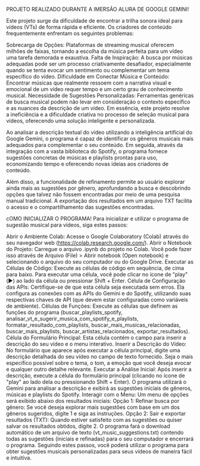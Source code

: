 PROJETO REALIZADO DURANTE A IMERSÃO ALURA DE GOOGLE GEMINI! 

Este projeto surge da dificuldade de encontrar a trilha sonora ideal para vídeos (VTs) de forma rápida e eficiente. Os criadores de conteúdo frequentemente enfrentam os seguintes problemas:

Sobrecarga de Opções: Plataformas de streaming musical oferecem milhões de faixas, tornando a escolha da música perfeita para um vídeo uma tarefa demorada e exaustiva.
Falta de Inspiração: A busca por músicas adequadas pode ser um processo criativamente desafiador, especialmente quando se tenta evocar um sentimento ou complementar um tema específico do vídeo.
Dificuldade em Conectar Música e Conteúdo: Encontrar músicas que realmente ressoem com a narrativa visual e emocional de um vídeo requer tempo e um certo grau de conhecimento musical.
Necessidade de Sugestões Personalizadas: Ferramentas genéricas de busca musical podem não levar em consideração o contexto específico e as nuances da descrição de um vídeo.
Em essência, este projeto resolve a ineficiência e a dificuldade criativa no processo de seleção musical para vídeos, oferecendo uma solução inteligente e personalizada.

Ao analisar a descrição textual do vídeo utilizando a inteligência artificial do Google Gemini, o programa é capaz de identificar os gêneros musicais mais adequados para complementar o seu conteúdo. Em seguida, através da integração com a vasta biblioteca do Spotify, o programa fornece sugestões concretas de músicas e playlists prontas para uso, economizando tempo e oferecendo novas ideias aos criadores de conteúdo.

Além disso, a funcionalidade de refinamento permite ao usuário explorar ainda mais as sugestões por gênero, aprofundando a busca e descobrindo opções que talvez não fossem encontradas por meio de uma pesquisa manual tradicional. A exportação dos resultados em um arquivo TXT facilita o acesso e o compartilhamento das sugestões encontradas.

cOMO INICIALIZAR O PROGRAMA!
Para inicializar e utilizar o programa de sugestão musical para vídeos, siga estes passos:

Abrir o Ambiente Colab: Acesse o Google Colaboratory (Colab) através do seu navegador web (https://colab.research.google.com/).
Abrir o Notebook do Projeto: Carregue o arquivo .ipynb do projeto no Colab. Você pode fazer isso através de Arquivo (File) > Abrir notebook (Open notebook) e selecionando o arquivo do seu computador ou do Google Drive.
Executar as Células de Código: Execute as células de código em sequência, de cima para baixo. Para executar uma célula, você pode clicar no ícone de "play" (▶️) ao lado da célula ou pressionar Shift + Enter.
Célula de Configuração das APIs: Certifique-se de que esta célula seja executada sem erros. Ela configura as conexões com as APIs do Gemini e do Spotify, utilizando suas respectivas chaves de API (que devem estar configuradas como variáveis de ambiente).
Células de Funções: Execute as células que definem as funções do programa (buscar_playlists_spotify, analisar_vt_e_sugerir_musica_com_spotify_e_playlists, formatar_resultado_com_playlists, buscar_mais_musicas_relacionadas, buscar_mais_playlists, buscar_artistas_relacionados, exportar_resultados).
Célula do Formulário Principal: Esta célula contém o campo para inserir a descrição do seu vídeo e o menu interativo.
Inserir a Descrição do Vídeo: No formulário que aparece após executar a célula principal, digite uma descrição detalhada do seu vídeo no campo de texto fornecido. Seja o mais específico possível sobre o tema, o tom, a emoção que você deseja evocar e qualquer outro detalhe relevante.
Executar a Análise Inicial: Após inserir a descrição, execute a célula do formulário principal (clicando no ícone de "play" ao lado dela ou pressionando Shift + Enter). O programa utilizará o Gemini para analisar a descrição e exibirá as sugestões iniciais de gêneros, músicas e playlists do Spotify.
Interagir com o Menu: Um menu de opções será exibido abaixo dos resultados iniciais:
Opção 1: Refinar busca por gênero: Se você deseja explorar mais sugestões com base em um dos gêneros sugeridos, digite 1 e siga as instruções.
Opção 2: Sair e exportar resultados (TXT): Quando estiver satisfeito com as sugestões ou quiser salvar os resultados obtidos, digite 2. O programa fará o download automático de um arquivo de texto (vt_music_suggestions.txt) contendo todas as sugestões (iniciais e refinadas) para o seu computador e encerrará o programa.
Seguindo estes passos, você poderá utilizar o programa para obter sugestões musicais personalizadas para seus vídeos de maneira fácil e intuitiva.
